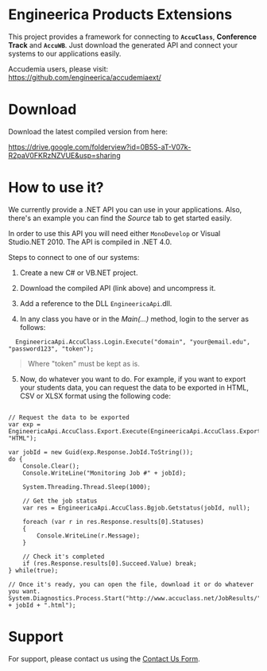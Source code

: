 # Engineerica Products Extensions #

This project provides a framework for connecting to **`AccuClass`**, **Conference Track** and **`AccuWB`**. Just download the generated API and connect your systems to our applications easily.

Accudemia users, please visit: https://github.com/engineerica/accudemiaext/


# Download #

Download the latest compiled version from here:

https://drive.google.com/folderview?id=0B5S-aT-V07k-R2paV0FKRzNZVUE&usp=sharing


# How to use it? #

We currently provide a .NET API you can use in your applications.  Also, there's an example you can find the _Source_ tab to get started easily.

In order to use this API you will need either `MonoDevelop` or Visual Studio.NET 2010.  The API is compiled in .NET 4.0.

Steps to connect to one of our systems:

1. Create a new C# or VB.NET project.

2. Download the compiled API (link above) and uncompress it.

3. Add a reference to the DLL `EngineericaApi`.dll.

4. In any class you have or in the _Main(...)_ method, login to the server as follows:

```
  EngineericaApi.AccuClass.Login.Execute("domain", "your@email.edu", "password123", "token");
```

> Where "token" must be kept as is.

5. Now, do whatever you want to do. For example, if you want to export your students data, you can request the data to be exported in HTML, CSV or XLSX format using the following code:
```

// Request the data to be exported
var exp = EngineericaApi.AccuClass.Export.Execute(EngineericaApi.AccuClass.ExportType.Students, "HTML");

var jobId = new Guid(exp.Response.JobId.ToString());
do {
	Console.Clear();
	Console.WriteLine("Monitoring Job #" + jobId);	

	System.Threading.Thread.Sleep(1000);

	// Get the job status
	var res = EngineericaApi.AccuClass.Bgjob.Getstatus(jobId, null);
	
	foreach (var r in res.Response.results[0].Statuses)
	{
		Console.WriteLine(r.Message);
	}
	
	// Check it's completed
	if (res.Response.results[0].Succeed.Value) break;
} while(true);

// Once it's ready, you can open the file, download it or do whatever you want.
System.Diagnostics.Process.Start("http://www.accuclass.net/JobResults/" + jobId + ".html");
```

# Support #

For support, please contact us using the [Contact Us Form](http://www.engineerica.com/contact/general?reason=support&from=engineerica-dev-site).
